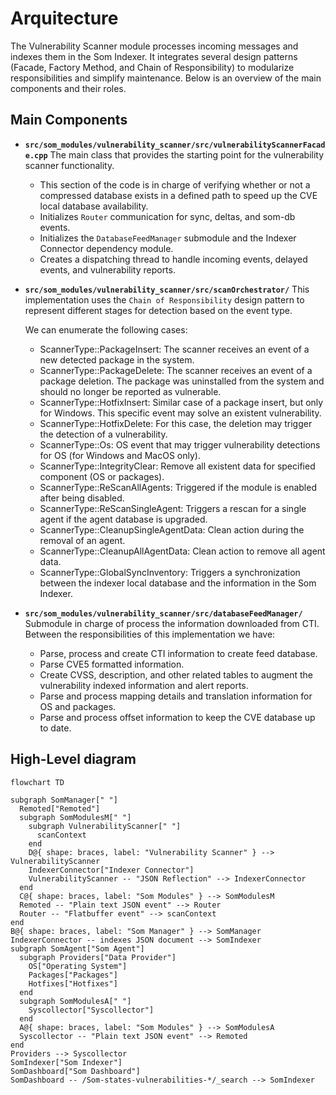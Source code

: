 # Arquitecture

The Vulnerability Scanner module processes incoming messages and indexes them in the Som Indexer. It integrates several design patterns (Facade, Factory Method, and Chain of Responsibility) to modularize responsibilities and simplify maintenance. Below is an overview of the main components and their roles.

## Main Components


- **`src/som_modules/vulnerability_scanner/src/vulnerabilityScannerFacade.cpp`**
The main class that provides the starting point for the vulnerability scanner functionality. 
  - This section of the code is in charge of verifying whether or not a compressed database exists in a defined path to speed up the CVE local database availability.
  - Initializes `Router` communication for sync, deltas, and som-db events.
  - Initializes the `DatabaseFeedManager` submodule and the Indexer Connector dependency module.
  - Creates a dispatching thread to handle incoming events, delayed events, and vulnerability reports.

- **`src/som_modules/vulnerability_scanner/src/scanOrchestrator/`**
  This implementation uses the `Chain of Responsibility` design pattern to represent different stages for detection based on the event type.

  We can enumerate the following cases:
  - ScannerType::PackageInsert: The scanner receives an event of a new detected package in the system. 
  - ScannerType::PackageDelete: The scanner receives an event of a package deletion. The package was uninstalled from the system and should no longer be reported as vulnerable.
  - ScannerType::HotfixInsert: Similar case of a package insert, but only for Windows. This specific event may solve an existent vulnerability.
  - ScannerType::HotfixDelete: For this case, the deletion may trigger the detection of a vulnerability.
  - ScannerType::Os: OS event that may trigger vulnerability detections for OS (for Windows and MacOS only).
  - ScannerType::IntegrityClear: Remove all existent data for specified component (OS or packages).
  - ScannerType::ReScanAllAgents: Triggered if the module is enabled after being disabled.
  - ScannerType::ReScanSingleAgent: Triggers a rescan for a single agent if the agent database is upgraded.
  - ScannerType::CleanupSingleAgentData: Clean action during the removal of an agent.
  - ScannerType::CleanupAllAgentData: Clean action to remove all agent data.
  - ScannerType::GlobalSyncInventory: Triggers a synchronization between the indexer local database and the information in the Som Indexer.

- **`src/som_modules/vulnerability_scanner/src/databaseFeedManager/`**
  Submodule in charge of process the information downloaded from CTI. Between the responsibilities of this implementation we have: 

  - Parse, process and create CTI information to create feed database.
  - Parse CVE5 formatted information.
  - Create CVSS, description, and other related tables to augment the vulnerability indexed information and alert reports.
  - Parse and process mapping details and translation information for OS and packages.
  - Parse and process offset information to keep the CVE database up to date.

## High-Level diagram

```mermaid
flowchart TD

subgraph SomManager[" "]
  Remoted["Remoted"]
  subgraph SomModulesM[" "]
    subgraph VulnerabilityScanner[" "]
      scanContext
    end
    D@{ shape: braces, label: "Vulnerability Scanner" } --> VulnerabilityScanner
    IndexerConnector["Indexer Connector"]
    VulnerabilityScanner -- "JSON Reflection" --> IndexerConnector
  end
  C@{ shape: braces, label: "Som Modules" } --> SomModulesM
  Remoted -- "Plain text JSON event" --> Router
  Router -- "Flatbuffer event" --> scanContext
end
B@{ shape: braces, label: "Som Manager" } --> SomManager
IndexerConnector -- indexes JSON document --> SomIndexer
subgraph SomAgent["Som Agent"]
  subgraph Providers["Data Provider"]
    OS["Operating System"]
    Packages["Packages"]
    Hotfixes["Hotfixes"]
  end
  subgraph SomModulesA[" "]
    Syscollector["Syscollector"]
  end
  A@{ shape: braces, label: "Som Modules" } --> SomModulesA
  Syscollector -- "Plain text JSON event" --> Remoted
end
Providers --> Syscollector
SomIndexer["Som Indexer"]
SomDashboard["Som Dashboard"]
SomDashboard -- /Som-states-vulnerabilities-*/_search --> SomIndexer
```

